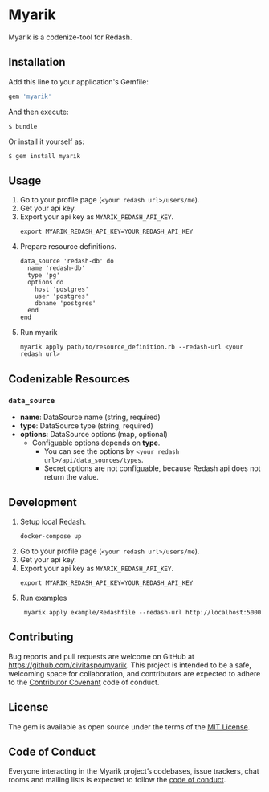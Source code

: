 # Myarik

Myarik is a codenize-tool for Redash.

## Installation

Add this line to your application's Gemfile:

```ruby
gem 'myarik'
```

And then execute:

    $ bundle

Or install it yourself as:

    $ gem install myarik

## Usage

1. Go to your profile page (`<your redash url>/users/me`).
1. Get your api key.
1. Export your api key as `MYARIK_REDASH_API_KEY`.
   ```
   export MYARIK_REDASH_API_KEY=YOUR_REDASH_API_KEY
   ```
1. Prepare resource definitions.
   ```
   data_source 'redash-db' do
     name 'redash-db'
     type 'pg'
     options do
       host 'postgres'
       user 'postgres'
       dbname 'postgres'
     end
   end

   ```
1. Run myarik
   ```
   myarik apply path/to/resource_definition.rb --redash-url <your redash url>
   ```

## Codenizable Resources
### `data_source`
* **name**: DataSource name (string, required)
* **type**: DataSource type (string, required)
* **options**: DataSource options (map, optional)
    * Configuable options depends on **type**.
        * You can see the options by `<your redash url>/api/data_sources/types`.
        * Secret options are not configuable, because Redash api does not return the value.


## Development

1. Setup local Redash.
   ```
   docker-compose up
   ```
1. Go to your profile page (`<your redash url>/users/me`).
1. Get your api key.
1. Export your api key as `MYARIK_REDASH_API_KEY`.
   ```
   export MYARIK_REDASH_API_KEY=YOUR_REDASH_API_KEY
   ```
1. Run examples
   ```
    myarik apply example/Redashfile --redash-url http://localhost:5000 
   ```

## Contributing

Bug reports and pull requests are welcome on GitHub at https://github.com/civitaspo/myarik. This project is intended to be a safe, welcoming space for collaboration, and contributors are expected to adhere to the [Contributor Covenant](http://contributor-covenant.org) code of conduct.

## License

The gem is available as open source under the terms of the [MIT License](https://opensource.org/licenses/MIT).

## Code of Conduct

Everyone interacting in the Myarik project’s codebases, issue trackers, chat rooms and mailing lists is expected to follow the [code of conduct](https://github.com/[USERNAME]/myarik/blob/master/CODE_OF_CONDUCT.md).
